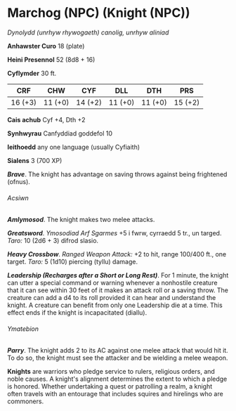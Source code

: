 # Marchog (NPC) (Knight (NPC))

*Dynolydd (unrhyw rhywogaeth) canolig, unrhyw aliniad*

**Anhawster Curo** 18 (plate)

**Heini Presennol** 52 (8d8 + 16)

**Cyflymder** 30 ft.

| CRF     | CHW     | CYF     | DLL     | DTH     | PRS     |
|---------|---------|---------|---------|---------|---------|
| 16 (+3) | 11 (+0) | 14 (+2) | 11 (+0) | 11 (+0) | 15 (+2) |

**Cais achub** Cyf +4, Dth +2

**Synhwyrau** Canfyddiad goddefol 10

**Ieithoedd** any one language (usually Cyfiaith)

**Sialens** 3 (700 XP)

***Brave***. The knight has advantage on saving throws against being frightened (ofnus).

###### Acsiwn

***Amlymosod***. The knight makes two melee attacks.

***Greatsword***. *Ymosodiad Arf Sgarmes* +5 i fwrw, cyrraedd 5 tr., un targed. *Taro:* 10 (2d6 + 3) difrod slasio.

***Heavy Crossbow***. *Ranged Weapon Attack:* +2 to hit, range 100/400 ft., one target. *Taro:* 5 (1d10) piercing (tyllu) damage.

***Leadership (Recharges after a Short or Long Rest)***. For 1 minute, the knight can utter a special command or warning whenever a nonhostile creature that it can see within 30 feet of it makes an attack roll or a saving throw. The creature can add a d4 to its roll provided it can hear and understand the knight. A creature can benefit from only one Leadership die at a time. This effect ends if the knight is incapacitated (diallu).

###### Ymatebion

***Parry***. The knight adds 2 to its AC against one melee attack that would hit it. To do so, the knight must see the attacker and be wielding a melee weapon.

**Knights** are warriors who pledge service to rulers, religious orders, and noble causes. A knight's alignment determines the extent to which a pledge is honored. Whether undertaking a quest or patrolling a realm, a knight often travels with an entourage that includes squires and hirelings who are commoners.